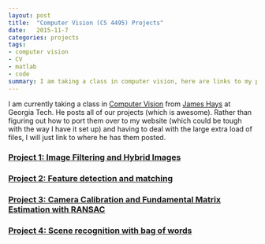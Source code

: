 ```yaml
---
layout: post
title:  "Computer Vision (CS 4495) Projects"
date:   2015-11-7
categories: projects
tags:
- computer vision
- CV
- matlab
- code
summary: I am taking a class in computer vision, here are links to my projects
---
```


I am currently taking a class in [Computer Vision](http://www.cc.gatech.edu/~hays/compvision/) from [James Hays](http://www.cc.gatech.edu/~hays/) at Georgia Tech. He posts all of our projects (which is awesome). Rather than figuring out how to port them over to my website (which could be tough with the way I have it set up) and having to deal with the large extra load of files, I will just link to where he has them posted.

### [Project 1: Image Filtering and Hybrid Images](http://www.cc.gatech.edu/~hays/compvision/results/proj1/msobrepera3/index.html)

### [Project 2: Feature detection and matching](http://www.cc.gatech.edu/~hays/compvision/results/proj2/msobrepera3/index.html)

### [Project 3: Camera Calibration and Fundamental Matrix Estimation with RANSAC](http://www.cc.gatech.edu/~hays/compvision/results/proj3/msobrepera3/index.html)

### [Project 4: Scene recognition with bag of words](http://www.cc.gatech.edu/~hays/compvision/results/proj4/msobrepera3/index.html)
